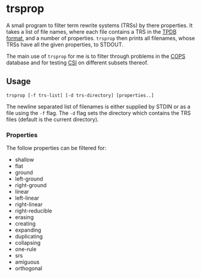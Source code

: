 # trsprop

A small program to filter term rewrite systems (TRSs) by there properties.
It takes a list of file names, where each file contains a TRS in the [TPDB format](https://www.lri.fr/~marche/tpdb/format.html), and a number of properties.
`trsprop` then prints all filenames, whose TRSs have all the given properties, to STDOUT.

The main use of `trsprop` for me is to filter through problems in the [COPS](http://cops.uibk.ac.at/) database and for testing [CSI](http://cl-informatik.uibk.ac.at/software/csi/) on different subsets thereof.

## Usage

```
trsprop [-f trs-list] [-d trs-directory] [properties..]
```

The newline separated list of filenames is either supplied by STDIN or as a file using the `-f` flag. The `-d` flag sets the directory which contains the TRS files (default is the current directory).

### Properties

The follow properties can be filtered for:

  * shallow
  * flat
  * ground
  * left-ground
  * right-ground
  * linear
  * left-linear
  * right-linear
  * right-reducible
  * erasing
  * creating
  * expanding
  * duplicating
  * collapsing
  * one-rule
  * srs
  * amiguous
  * orthogonal
